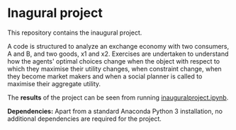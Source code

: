 # Inagural project

This repository contains the inaugural project.

A code is structured to analyze an exchange economy with two consumers, A and B, and two goods, x1 and x2. Exercises are undertaken to understand how the agents' optimal choices change when the object with respect to which they maximise their utility changes, when constraint change, when they become market makers and when a social planner is called to maximise their aggregate utility. 

The **results** of the project can be seen from running [inauguralproject.ipynb](inauguralproject.ipynb).

**Dependencies:** Apart from a standard Anaconda Python 3 installation, no additional dependencies are required for the project.